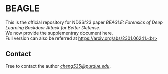# BEAGLE

This is the official repository for NDSS'23 paper *BEAGLE: Forensics of Deep Learning Backdoor Attack for Better Defense*.<br>
We now provide the supplementray document here.<br>
Full version can also be referred at https://arxiv.org/abs/2301.06241.<br>

## Contact
Free to contact the author *cheng535@purdue.edu*.
